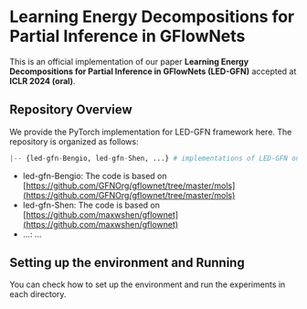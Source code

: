 # Learning Energy Decompositions for Partial Inference in GFlowNets

This is an official implementation of our paper **Learning Energy Decompositions for Partial Inference in GFlowNets (LED-GFN)** accepted at **ICLR 2024 (oral)**. 

## Repository Overview
We provide the PyTorch implementation for LED-GFN framework here. The repository is organized as follows:

```python
|-- {led-gfn-Bengio, led-gfn-Shen, ...} # implementations of LED-GFN on various tasks
```

- led-gfn-Bengio: The code is based on [https://github.com/GFNOrg/gflownet/tree/master/mols](https://github.com/GFNOrg/gflownet/tree/master/mols)
- led-gfn-Shen: The code is based on [https://github.com/maxwshen/gflownet](https://github.com/maxwshen/gflownet)
- ...: ...

## Setting up the environment and Running
You can check how to set up the environment and run the experiments in each directory. 
